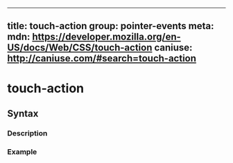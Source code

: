 
  ---
  title: touch-action
  group: pointer-events
  meta:
    mdn: https://developer.mozilla.org/en-US/docs/Web/CSS/touch-action
    caniuse: http://caniuse.com/#search=touch-action
  ---

  # touch-action
  <!--- Introduction for touch-action, keep it brief and set the overall context -->

  ## Syntax
  <!--- Introduce the various syntax for touch-action -->

  ### Description
  <!--- For each major section of syntax, provide a description explaining its usage further -->

  ### Example
  <!--- Provide code examples for the syntax block you're currently describing -->